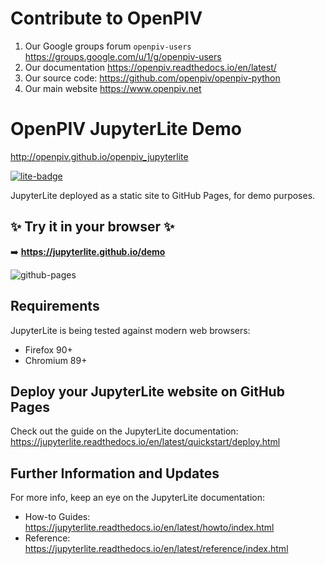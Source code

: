 # Contribute to OpenPIV

1. Our Google groups forum `openpiv-users` https://groups.google.com/u/1/g/openpiv-users
2. Our documentation https://openpiv.readthedocs.io/en/latest/
3. Our source code: https://github.com/openpiv/openpiv-python
4. Our main website https://www.openpiv.net

# OpenPIV JupyterLite Demo

http://openpiv.github.io/openpiv_jupyterlite



[![lite-badge](https://jupyterlite.rtfd.io/en/latest/_static/badge.svg)](https://jupyterlite.github.io/demo)

JupyterLite deployed as a static site to GitHub Pages, for demo purposes.

## ✨ Try it in your browser ✨

➡️ **https://jupyterlite.github.io/demo**

![github-pages](https://user-images.githubusercontent.com/591645/120649478-18258400-c47d-11eb-80e5-185e52ff2702.gif)

## Requirements

JupyterLite is being tested against modern web browsers:

- Firefox 90+
- Chromium 89+

## Deploy your JupyterLite website on GitHub Pages

Check out the guide on the JupyterLite documentation: https://jupyterlite.readthedocs.io/en/latest/quickstart/deploy.html

## Further Information and Updates

For more info, keep an eye on the JupyterLite documentation:

- How-to Guides: https://jupyterlite.readthedocs.io/en/latest/howto/index.html
- Reference: https://jupyterlite.readthedocs.io/en/latest/reference/index.html
